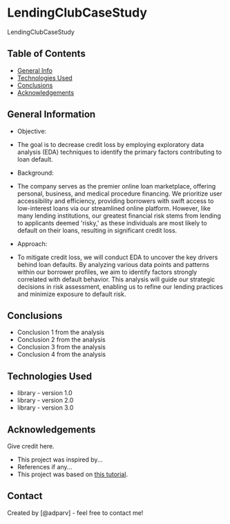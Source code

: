 # LendingClubCaseStudy
LendingClubCaseStudy

## Table of Contents
* [General Info](#general-information)
* [Technologies Used](#technologies-used)
* [Conclusions](#conclusions)
* [Acknowledgements](#acknowledgements)

## General Information
- Objective:
- The goal is to decrease credit loss by employing exploratory data analysis (EDA) techniques to identify the primary factors contributing to loan default.

- Background:
- The company serves as the premier online loan marketplace, offering personal, business, and medical procedure financing. We prioritize user accessibility and efficiency, providing borrowers with swift access to low-interest loans via our streamlined online platform. However, like many lending institutions, our greatest financial risk stems from lending to applicants deemed 'risky,' as these individuals are most likely to default on their loans, resulting in significant credit loss.

- Approach:
- To mitigate credit loss, we will conduct EDA to uncover the key drivers behind loan defaults. By analyzing various data points and patterns within our borrower profiles, we aim to identify factors strongly correlated with default behavior. This analysis will guide our strategic decisions in risk assessment, enabling us to refine our lending practices and minimize exposure to default risk.

<!-- You don't have to answer all the questions - just the ones relevant to your project. -->

## Conclusions
- Conclusion 1 from the analysis
- Conclusion 2 from the analysis
- Conclusion 3 from the analysis
- Conclusion 4 from the analysis

<!-- You don't have to answer all the questions - just the ones relevant to your project. -->


## Technologies Used
- library - version 1.0
- library - version 2.0
- library - version 3.0

<!-- As the libraries versions keep on changing, it is recommended to mention the version of library used in this project -->

## Acknowledgements
Give credit here.
- This project was inspired by...
- References if any...
- This project was based on [this tutorial](https://www.example.com).


## Contact
Created by [@adparv] - feel free to contact me!
